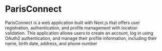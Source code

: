 # ParisConnect
ParisConnect is a web application built with Next.js that offers user registration, authentication, and profile management with location validation. This application allows users to create an account, log in using OAuth2 authentication, and manage their profile information, including their name, birth date, address, and phone number
